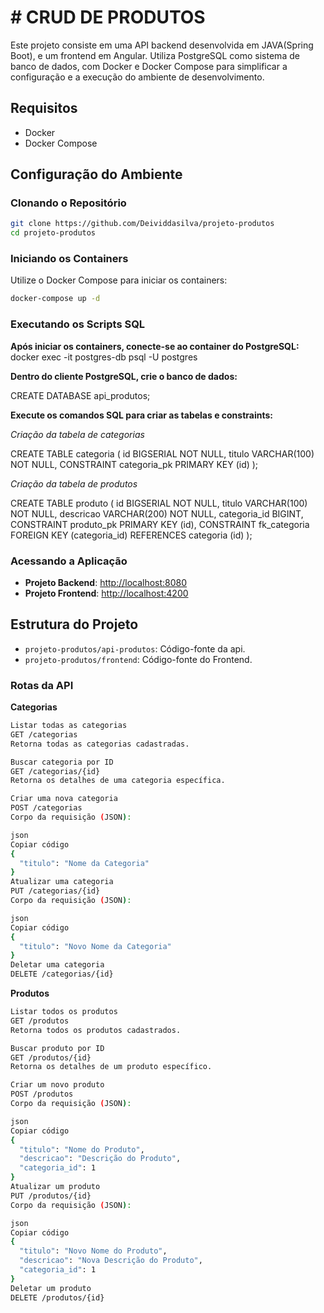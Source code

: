 
# # CRUD DE PRODUTOS
Este projeto consiste em uma API backend desenvolvida em JAVA(Spring Boot), e um frontend em Angular. Utiliza PostgreSQL como sistema de banco de dados, com Docker e Docker Compose para simplificar a configuração e a execução do ambiente de desenvolvimento.

## Requisitos

- Docker
- Docker Compose

## Configuração do Ambiente

### Clonando o Repositório

```bash
git clone https://github.com/Deividdasilva/projeto-produtos
cd projeto-produtos
```

### Iniciando os Containers

Utilize o Docker Compose para iniciar os containers:

```bash
docker-compose up -d
```

### Executando os Scripts SQL

**Após iniciar os containers, conecte-se ao container do PostgreSQL:**
docker exec -it postgres-db psql -U postgres

**Dentro do cliente PostgreSQL, crie o banco de dados:**

CREATE DATABASE api_produtos;

**Execute os comandos SQL para criar as tabelas e constraints:**

*Criação da tabela de categorias*

CREATE TABLE categoria (
    id BIGSERIAL NOT NULL,
    titulo VARCHAR(100) NOT NULL,
    CONSTRAINT categoria_pk PRIMARY KEY (id)
);

*Criação da tabela de produtos*

CREATE TABLE produto (
    id BIGSERIAL NOT NULL,
    titulo VARCHAR(100) NOT NULL,
    descricao VARCHAR(200) NOT NULL,
    categoria_id BIGINT,
    CONSTRAINT produto_pk PRIMARY KEY (id),
    CONSTRAINT fk_categoria FOREIGN KEY (categoria_id) REFERENCES categoria (id)
);

### Acessando a Aplicação

- **Projeto Backend**: [http://localhost:8080](http://localhost:8080)
- **Projeto Frontend**: [http://localhost:4200](http://localhost:4200)

## Estrutura do Projeto

- `projeto-produtos/api-produtos`: Código-fonte da api.
- `projeto-produtos/frontend`: Código-fonte do Frontend.


### Rotas da API

**Categorias**
```bash
Listar todas as categorias
GET /categorias
Retorna todas as categorias cadastradas.

Buscar categoria por ID
GET /categorias/{id}
Retorna os detalhes de uma categoria específica.

Criar uma nova categoria
POST /categorias
Corpo da requisição (JSON):

json
Copiar código
{
  "titulo": "Nome da Categoria"
}
Atualizar uma categoria
PUT /categorias/{id}
Corpo da requisição (JSON):

json
Copiar código
{
  "titulo": "Novo Nome da Categoria"
}
Deletar uma categoria
DELETE /categorias/{id}

```


**Produtos**
```bash
Listar todos os produtos
GET /produtos
Retorna todos os produtos cadastrados.

Buscar produto por ID
GET /produtos/{id}
Retorna os detalhes de um produto específico.

Criar um novo produto
POST /produtos
Corpo da requisição (JSON):

json
Copiar código
{
  "titulo": "Nome do Produto",
  "descricao": "Descrição do Produto",
  "categoria_id": 1
}
Atualizar um produto
PUT /produtos/{id}
Corpo da requisição (JSON):

json
Copiar código
{
  "titulo": "Novo Nome do Produto",
  "descricao": "Nova Descrição do Produto",
  "categoria_id": 1
}
Deletar um produto
DELETE /produtos/{id}

```
